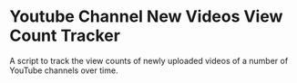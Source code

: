 # Youtube Channel New Videos View Count Tracker

A script to track the view counts of newly uploaded videos of a number of YouTube channels over time.
